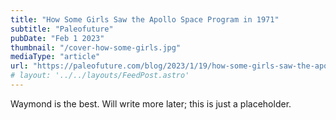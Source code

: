 ```yaml
---
title: "How Some Girls Saw the Apollo Space Program in 1971"
subtitle: "Paleofuture"
pubDate: "Feb 1 2023"
thumbnail: "/cover-how-some-girls.jpg"
mediaType: "article"
url: "https://paleofuture.com/blog/2023/1/19/how-some-girls-saw-the-apollo-program-in-1971"
# layout: '../../layouts/FeedPost.astro'
---
```


Waymond is the best. Will write more later; this is just a placeholder.